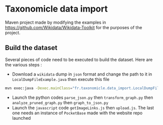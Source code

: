 # Taxonomicle data import

Maven project made by modifying the examples in https://github.com/Wikidata/Wikidata-Toolkit for the purposes of the project.

## Build the dataset

Several pieces of code need to be executed to build the dataset. Here are the various steps :

- Download a `wikidata` dump in `json` format and change the path to it in `LocalDumpFileExample.java` then execute this file
```bash
mvn exec:java -Dexec.mainClass="fr.taxonomicle.data_import.LocalDumpFileExample"
```
- Launch the python codes `parse_json.py` then `transform_graph.py` then `analyze_pruned_graph.py` then `graph_to_json.py`
- Launch the `javascript` code `getImageLinks.js` then `upload.js`. The last one needs an instance of `PocketBase` made with the website repo launched